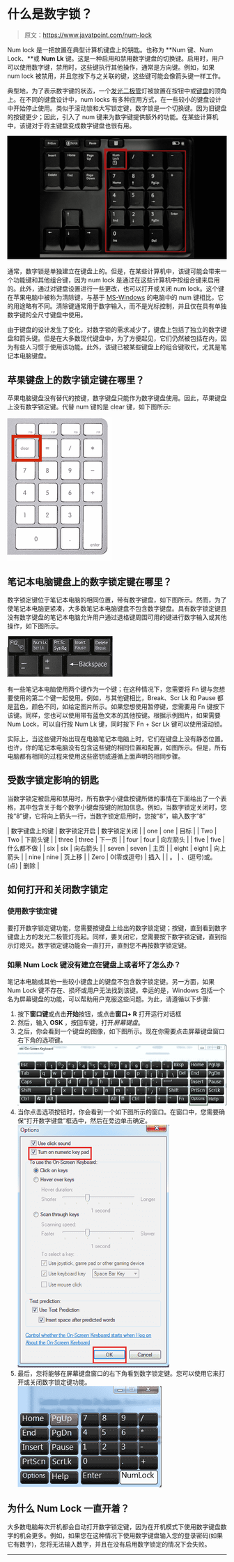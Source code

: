 # 什么是数字锁？

> 原文：<https://www.javatpoint.com/num-lock>

Num lock 是一把放置在典型计算机键盘上的钥匙。也称为 **Num 键、Num Lock、**或 **Num Lk** 键。这是一种启用和禁用数字键盘的切换键。启用时，用户可以使用数字键，禁用时，这些键执行其他操作，通常是方向键。例如，如果 num lock 被禁用，并且您按下与之关联的键，这些键可能会像箭头键一样工作。

典型地，为了表示数字键的状态，一个[发光二极管](https://www.javatpoint.com/led-full-form)灯被放置在按钮中或[键盘](https://www.javatpoint.com/keyboard)的顶角上。在不同的键盘设计中，num locks 有多种应用方式，在一些较小的键盘设计中开始停止使用。类似于滚动锁和大写锁定键，数字锁是一个切换键。因为旧键盘的按键更少；因此，引入了 num 键来为数字键提供额外的功能。在某些计算机中，该键对于将主键盘变成数字键盘也很有用。

![What is a Num Lock?](img/9f56f2346e12429f900ce90caabc98a8.png)

通常，数字锁是单独建立在键盘上的。但是，在某些计算机中，该键可能会带来一个功能键和其他组合键，因为 num lock 是通过在这些计算机中按组合键来启用的。此外，通过对键盘设置进行一些更改，也可以打开或关闭 num lock。这个键在苹果电脑中被称为清除键，与基于 [MS-Windows](https://www.javatpoint.com/windows) 的电脑中的 num 键相比，它的用途略有不同。清除键通常用于数字输入，而不是光标控制，并且仅在具有单独数字键的全尺寸键盘中使用。

由于键盘的设计发生了变化，对数字锁的需求减少了，键盘上包括了独立的数字键盘和箭头键。但是在大多数现代键盘中，为了方便起见，它们仍然被包括在内，因为有些人习惯于使用该功能。此外，该键已被某些键盘上的组合键取代，尤其是笔记本电脑键盘。

## 苹果键盘上的数字锁定键在哪里？

苹果电脑键盘没有替代的按键，数字键盘只能作为数字键盘使用。因此，苹果键盘上没有数字锁定键。代替 num 键的是 clear 键，如下图所示:

![What is a Num Lock?](img/3d978ecf62960d263690ffadfee7da7b.png)

## 笔记本电脑键盘上的数字锁定键在哪里？

数字锁定键位于笔记本电脑的相同位置，带有数字键盘，如下图所示。然而，为了使笔记本电脑更紧凑，大多数笔记本电脑键盘不包含数字键盘。具有数字锁定键且没有数字键盘的笔记本电脑允许用户通过退格键周围可用的键进行数字输入或其他操作，如下图所示。

![What is a Num Lock?](img/14dc44e9e83fe6561ee4466d475c7b50.png)

有一些笔记本电脑使用两个键作为一个键；在这种情况下，您需要将 Fn 键与您想要使用的第二个键一起使用。例如，与其他键相比，Break、Scr Lk 和 Pause 都是蓝色，颜色不同，如给定图片所示。如果您想使用暂停键，您需要用 Fn 键按下该键。同样，您也可以使用带有蓝色文本的其他按键。根据示例图片，如果需要 Num Lock，可以自行按 Num Lk 键，同时按下 Fn + Scr Lk 键可以使用滚动锁。

实际上，当这些键开始出现在电脑笔记本电脑上时，它们在键盘上没有静态位置。也许，你的笔记本电脑没有包含这些键的相同位置和配置，如图所示。但是，所有电脑都有相同的过程来使用这些密钥或遵循上面声明的相同步骤。

## 受数字锁定影响的钥匙

当数字锁定被启用和禁用时，所有数字小键盘按键所做的事情在下面给出了一个表格，其中包含关于每个数字小键盘按键的附加信息。例如，当数字锁定关闭时，您按“8”键，它将向上箭头一行，当数字锁定启用时，您按“8”，输入数字“8”

| 数字键盘上的键 | 数字锁定开启 | 数字锁定关闭 |
| one | one | 目标 |
| Two | Two | 下箭头键 |
| three | three | 下一页 |
| four | four | 向左箭头 |
| five | five | 什么都不做 |
| six | six | 向右箭头 |
| seven | seven | 主页 |
| eight | eight | 向上箭头 |
| nine | nine | 页上移 |
| Zero | 0(零或逗号) | 插入 |
| 。 | 、(逗号)或。(点) | 删除 |

## 如何打开和关闭数字锁定

### 使用数字锁定键

要打开数字锁定键功能，您需要按键盘上给出的数字锁定键；按键，直到看到数字键盘上方的发光二极管灯亮起。同样，要关闭它，您需要按下数字锁定键，直到指示灯熄灭。数字锁定键功能会一直打开，直到您不再按数字锁定键。

### 如果 Num Lock 键没有建立在键盘上或者坏了怎么办？

笔记本电脑或其他一些较小键盘上的键盘不包含数字锁定键。另一方面，如果 Num Lock 键不存在、损坏或用户无法找到该键。幸运的是，Windows 包括一个名为屏幕键盘的功能，可以帮助用户克服这些问题。为此，请遵循以下步骤:

1.  按下**窗口键**或点击**开始**按钮，或点击**窗口+ R** 打开运行对话框
2.  然后，输入 **OSK** ，按回车键，打开*屏幕键盘*。
3.  之后，你会看到一个键盘的图像，如下图所示。现在你需要点击屏幕键盘窗口右下角的选项键。
    ![What is a Num Lock?](img/cc1c7a5d980a7412d825d075e3977393.png)
4.  当你点击选项按钮时，你会看到一个如下图所示的窗口。在窗口中，您需要确保“打开数字键盘”框选中，然后在旁边单击确定。
    ![What is a Num Lock?](img/da49deae1e1a32d0d8b4c73358d2a013.png)
5.  最后，您将能够在屏幕键盘窗口的右下角看到数字锁定键。您可以使用它来打开或关闭数字锁定键功能。
    ![What is a Num Lock?](img/3c68ffef32b89f6b085fa793fa5fd614.png)

## 为什么 Num Lock 一直开着？

大多数电脑每次开机都会自动打开数字锁定键，因为在开机模式下使用数字键盘数字的机会更多。例如，如果您在这种情况下使用数字键盘输入您的登录密码(如果它有数字)，您将无法输入数字，并且在没有启用数字锁定的情况下会失败。

* * *
